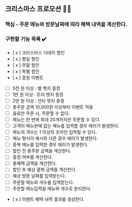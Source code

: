 ## 크리스마스 프로모션 🧑‍🎄

### 핵심 - 주문 메뉴와 방문날짜에 따라 혜택 내역을 계산한다.

### 구현할 기능 목록 ✔️

- [ x ] 크리스마스 디데이 할인
- [ x ] 평일 할인
- [ x ] 주말 할인
- [ x ] 특별 할인
- [ x ] 증정 이벤트
- [  ] 5천 원 이상 : 별 뱃지 증정
- [  ] 1만 원 이상 : 트리 뱃지 증정
- [  ] 2만 원 이상 : 산타 뱃지 증정
- [  ] 총주문 금액 10,000원 이상부터 이벤트 적용
- [  ] 음료만 주문 시, 주문할 수 없다.
- [  ] 메뉴는 한 번에 최대 20개까지만 주문할 수 있다.
- [  ] 고객이 메뉴판에 없는 메뉴를 입력할 경우 에러가 발생한다.
- [  ] 메뉴의 개수는 1 이상의 숫자만 입력될 수 있다.
- [  ] 메뉴 형식이 예시와 다른 경우 에러가 발생한다.
- [  ] 중복 메뉴를 입력한 경우 에러가 발생한다.
- [  ] 할인 전 총주문 금액을 계산한다.
- [  ] 증정 여부를 계산한다.
- [  ] 총혜택 금액을 계산한다.
- [  ] 할인 후 예상 결제 금액을 계산한다.
- [  ] 예상 방문 날짜를 입력받는다.
- [  ] 주문할 메뉴와 개수를 입력받는다.
- [  ] 주문할 메뉴입력을 메뉴와 개수로 분리한다.
- [ x ] 이벤트 혜택 내역 결과를 생성한다.
